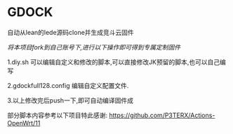 # GDOCK
自动从lean的lede源码clone并生成竞斗云固件

*将本项目fork到自己账号下,进行以下操作即可得到专属定制固件*

1.diy.sh
可以编辑自定义和修改的脚本,可以直接修改JK预留的脚本,也可以自己编写

2.gdockfull128.config
编辑自定义配置文件.

3.以上修改完后push一下,即可自动编译固件成

部分脚本内容参考以下项目特此感谢:
https://github.com/P3TERX/Actions-OpenWrt/11
